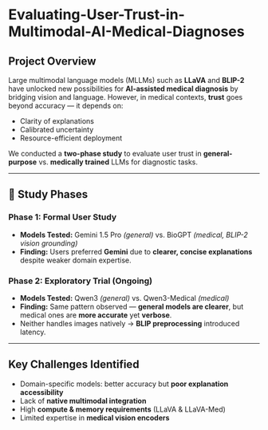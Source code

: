 # Evaluating-User-Trust-in-Multimodal-AI-Medical-Diagnoses

## Project Overview
Large multimodal language models (MLLMs) such as **LLaVA** and **BLIP-2** have unlocked new possibilities for **AI-assisted medical diagnosis** by bridging vision and language. However, in medical contexts, **trust** goes beyond accuracy — it depends on:

- Clarity of explanations  
- Calibrated uncertainty  
- Resource-efficient deployment

We conducted a **two-phase study** to evaluate user trust in **general-purpose** vs. **medically trained** LLMs for diagnostic tasks.

---

## 🧪 Study Phases

### **Phase 1: Formal User Study**
- **Models Tested:** Gemini 1.5 Pro *(general)* vs. BioGPT *(medical, BLIP-2 vision grounding)*
- **Finding:** Users preferred **Gemini** due to **clearer, concise explanations** despite weaker domain expertise.

### **Phase 2: Exploratory Trial (Ongoing)**
- **Models Tested:** Qwen3 *(general)* vs. Qwen3-Medical *(medical)*
- **Finding:** Same pattern observed — **general models are clearer**, but medical ones are **more accurate** yet **verbose**.
- Neither handles images natively → **BLIP preprocessing** introduced latency.

---

## Key Challenges Identified
- Domain-specific models: better accuracy but **poor explanation accessibility**  
- Lack of **native multimodal integration**  
- High **compute & memory requirements** (LLaVA & LLaVA-Med)  
- Limited expertise in **medical vision encoders**  
